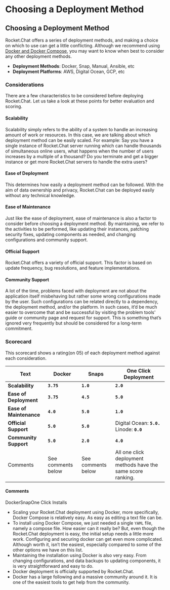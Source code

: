 # Choosing a Deployment Method

## Choosing a Deployment Method

Rocket.Chat offers a series of deployment methods, and making a choice on which to use can get a little conflicting. Although we recommend using [Docker and Docker Compose](https://app.gitbook.com/o/-M41dOPtnjO7qK6KCyrt/s/-M418Ul0aSTwf2PYsyPW/quick-start/deploying-rocket.chat/rapid-deployment-methods/docker-and-docker-compose), you may want to know when best to consider any other deployment methods.

* **Deployment Methods**: Docker, Snap, Manual, Ansible, etc
* **Deployment Platforms**: AWS, Digital Ocean, GCP, etc

### Considerations <a href="#considerations" id="considerations"></a>

There are a few characteristics to be considered before deploying Rocket.Chat. Let us take a look at these points for better evaluation and scoring.

#### Scalability <a href="#scalability" id="scalability"></a>

Scalability simply refers to the ability of a system to handle an increasing amount of work or resources. In this case, we are talking about which deployment method can be easily scaled. For example: Say you have a single instance of Rocket.Chat server running which can handle thousands of simultaneous online users, what happens when the number of users increases by a multiple of a thousand? Do you terminate and get a bigger instance or get more Rocket.Chat servers to handle the extra users?

#### Ease of Deployment <a href="#ease-of-deployment" id="ease-of-deployment"></a>

This determines how easily a deployment method can be followed. With the aim of data ownership and privacy, Rocket.Chat can be deployed easily without any technical knowledge.

#### Ease of Maintenance <a href="#ease-of-maintenance" id="ease-of-maintenance"></a>

Just like the ease of deployment, ease of maintenance is also a factor to consider before choosing a deployment method. By maintaining, we refer to the activities to be performed, like updating their instances, patching security fixes, updating components as needed, and changing configurations and community support.

#### Official Support <a href="#official-support" id="official-support"></a>

Rocket.Chat offers a variety of official support. This factor is based on update frequency, bug resolutions, and feature implementations.

#### Community Support <a href="#community-support" id="community-support"></a>

A lot of the time, problems faced with deployment are not about the application itself misbehaving but rather some wrong configurations made by the user. Such configurations can be related directly to a dependency, the deployment method, and/or the platform. In such cases, it’d be much easier to overcome that and be successful by visiting the problem tools' guide or community page and request for support. This is something that’s ignored very frequently but should be considered for a long-term commitment.

### Scorecard <a href="#scorecard" id="scorecard"></a>

This scorecard shows a rating(on 05) of each deployment method against each consideration.

| Text                    | Docker             | Snaps              | One Click Deployment                                          |
| ----------------------- | ------------------ | ------------------ | ------------------------------------------------------------- |
| **Scalability**         | **`3.75`**         | **`1.0`**          | **`2.0`**                                                     |
| **Ease of Deployment**  | **`3.75`**         | **`4.5`**          | **`5.0`**                                                     |
| **Ease of Maintenance** | **`4.0`**          | **`5.0`**          | **`1.0`**                                                     |
| **Official Support**    | **`5.0`**          | **`5.0`**          | Digital Ocean: **`5.0.`** Linode: **`0.0`**                   |
| **Community Support**   | **`5.0`**          | **`2.0`**          | **`4.0`**                                                     |
| Comments                | See comments below | See comments below | All one click deployment methods have the same score ranking. |

#### Comments <a href="#comments" id="comments"></a>

DockerSnapOne Click Installs

* Scaling your Rocket.Chat deployment using Docker, more specifically, Docker Compose is relatively easy. As easy as editing a text file can be.
* To install using Docker Compose, we just needed a single `YAML` file, namely a compose file. How easier can it really be? But, even though the Rocket.Chat deployment is easy, the initial setup needs a little more work. Configuring and securing docker can get even more complicated. Although worth it, isn’t the easiest, especially compared to some of the other options we have on this list.
* Maintaining the installation using Docker is also very easy. From changing configurations, and data backups to updating components, it is very straightforward and easy to do.
* Docker deployment is officially supported by Rocket.Chat.
* Docker has a large following and a massive community around it. It is one of the easiest tools to get help from the community.
